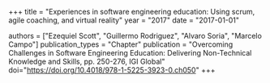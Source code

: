 +++
title = "Experiences in software engineering education: Using scrum, agile coaching, and virtual reality"
year = "2017"
date = "2017-01-01"

authors = ["Ezequiel Scott", "Guillermo Rodriguez", "Alvaro Soria", "Marcelo Campo"]
publication_types = "Chapter"
publication = "Overcoming Challenges in Software Engineering Education: Delivering Non-Technical Knowledge and Skills, pp. 250-276, IGI Global"
doi="https://doi.org/10.4018/978-1-5225-3923-0.ch050"
+++
